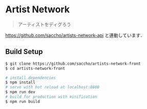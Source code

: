 # Artist Network

> アーティストをディグろう

https://github.com/saccho/artists-network-api
と連動しています．

## Build Setup

``` bash
$ git clone https://github.com/saccho/artists-network-front
$ cd artists-network-front

# install dependencies
$ npm install
# serve with hot reload at localhost:8080
$ npm run dev
# build for production with minification
$ npm run build
```
